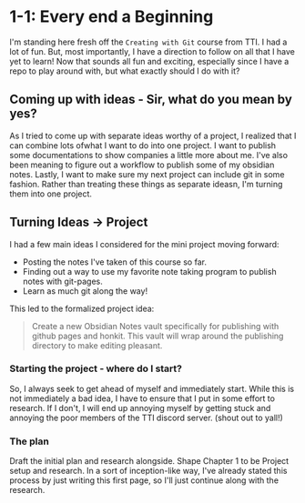 # 1-1: Every end a Beginning

I'm standing here fresh off the `Creating with Git` course from TTI. I had a lot of fun. But, most importantly, I have a direction to follow on all that I have yet to learn! Now that sounds all fun and exciting, especially since I have a repo to play around with, but what exactly should I do with it?

## Coming up with ideas - Sir, what do you mean by yes?

As I tried to come up with separate ideas worthy of a project, I realized that I can combine lots ofwhat I want to do into one project. I want to publish some documentations to show companies a little more about me. I've also been meaning to figure out a workflow to publish some of my obsidian notes. Lastly, I want to make sure my next project can include git in some fashion. Rather than treating these things as separate ideasn, I'm turning them into one project.


## Turning Ideas -> Project

I had a few main ideas I considered for the mini project moving forward:

* Posting the notes I've taken of this course so far.
* Finding out a way to use my favorite note taking program to publish notes with git-pages.
* Learn as much git along the way!

This led to the formalized project idea:

> Create a new Obsidian Notes vault specifically for publishing with github pages and honkit. This vault will wrap around the publishing directory to make editing pleasant.

### Starting the project - where do I start?

So, I always seek to get ahead of myself and immediately start. While this is not immediately a bad idea, I have to ensure that I put in some effort to research. If I don't, I will end up annoying myself by getting stuck and annoying the poor members of the TTI discord server. (shout out to yall!)

### The plan

Draft the initial plan and research alongside. Shape Chapter 1 to be Project setup and research. In a sort of inception-like way, I've already stated this process by just writing this first page, so I'll just continue along with the research.

